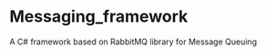 Messaging_framework
===================

A C# framework based on RabbitMQ library for Message Queuing 
